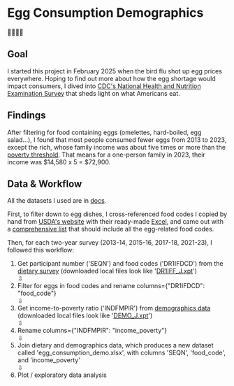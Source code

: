 # Egg Consumption Demographics
🪺🥚🍳🍮

## Goal
I started this project in February 2025 when the bird flu shot up egg prices everywhere.
Hoping to find out more about how the egg shortage would impact consumers, I dived into <a href="https://wwwn.cdc.gov/nchs/nhanes/default.aspx">CDC's National Health and Nutrition Examination Survey</a> that sheds light on what Americans eat.

## Findings
After filtering for food containing eggs (omelettes, hard-boiled, egg salad...), I found that most people consumed fewer eggs from 2013 to 2023, except the rich, whose family income was about five times or more than the <a href="https://aspe.hhs.gov/topics/poverty-economic-mobility/poverty-guidelines/prior-hhs-poverty-guidelines-federal-register-references/2023-poverty-guidelines-computations">poverty threshold</a>. That means for a one-person family in 2023, their income was $14,580 x 5 = $72,900.
 
## Data & Workflow
All the datasets I used are in [docs](docs). 

First, to filter down to egg dishes, I cross-referenced food codes I copied by hand from [USDA's website](https://fdc.nal.usda.gov/food-search?type=Survey%20(FNDDS)) with their ready-made [Excel](docs/WWEIA1112_foodcat_FNDDS.xlsx), and came out with a [comprehensive list](docs/appended_egg_codes.xlsx) that should include all the egg-related food codes.

Then, for each two-year survey (2013-14, 2015-16, 2017-18, 2021-23), I followed this workflow:
1. Get participant number ('SEQN') and food codes ('DR1IFDCD') from the [dietary survey](https://wwwn.cdc.gov/nchs/nhanes/default.aspx) (downloaded local files look like '[DR1IFF_J.xpt](docs/2017-18/DR1IFF_J.xpt)')
<br>⇩</br>
2. Filter for eggs in food codes and rename columns={"DR1IFDCD": "food_code"}
<br>⇩</br>
3. Get income-to-poverty ratio ('INDFMPIR') from [demographics data](https://wwwn.cdc.gov/nchs/nhanes/search/datapage.aspx?Component=Demographics) (downloaded local files look like '[DEMO_J.xpt](docs/2017-18/DEMO_J.xpt)')
<br>⇩</br>
4. Rename columns={"INDFMPIR": "income_poverty"}
<br>⇩</br>
5. Join dietary and demographics data, which produces a new dataset called 'egg_consumption_demo.xlsx', with columns 'SEQN', 'food_code', and 'income_poverty'
<br>⇩</br>
6. Plot / exploratory data analysis